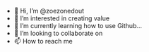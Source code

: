 - 👋 Hi, I’m @zoezonedout
- 👀 I’m interested in creating value 
- 🌱 I’m currently learning how to use Github...
- 💞️ I’m looking to collaborate on 
- 📫 How to reach me 

<!---
zoezonedout/zoezonedout is a ✨ special ✨ repository because its `README.md` (this file) appears on your GitHub profile.
You can click the Preview link to take a look at your changes.
--->
